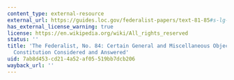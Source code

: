 ```yaml
---
content_type: external-resource
external_url: https://guides.loc.gov/federalist-papers/text-81-85#s-lg-box-wrapper-25493491
has_external_license_warning: true
license: https://en.wikipedia.org/wiki/All_rights_reserved
status: ''
title: 'The Federalist, No. 84: Certain General and Miscellaneous Objections to the
  Constitution Considered and Answered'
uid: 7ab8d453-cd21-4a52-af05-519bb7dcb206
wayback_url: ''
---
```

